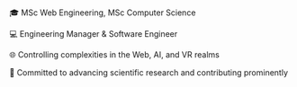 🎓 MSc Web Engineering, MSc Computer Science

💻 Engineering Manager & Software Engineer 

🌐 Controlling complexities in the Web, AI, and VR realms

🔬 Committed to advancing scientific research and contributing prominently
